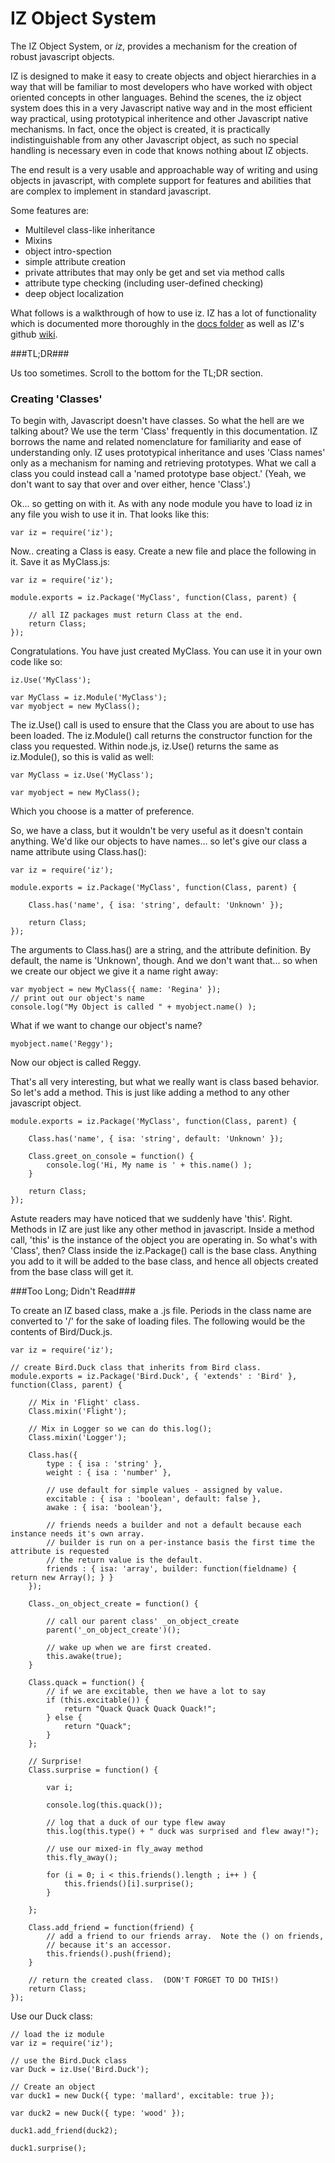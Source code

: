 # IZ Object System #
    
The IZ Object System, or *iz*, provides a mechanism for the creation
of robust javascript objects. 
    
IZ is designed to make it easy to create objects and object hierarchies in a
way that will be familiar to most developers who have worked with object
oriented concepts in other languages. Behind the scenes, the iz object system does
this in a very Javascript native way and in the most efficient way practical,
using prototypical inheritence and other Javascript native mechanisms. In fact,
once the object is created, it is practically indistinguishable from any other 
Javascript object, as such no special handling is necessary even in code that 
knows nothing about IZ objects.

The end result is a very usable and approachable way of writing and using
objects in javascript, with complete support for features and abilities 
that are complex to implement in standard javascript.

Some features are:
    
* Multilevel class-like inheritance
* Mixins
* object intro-spection
* simple attribute creation
* private attributes that may only be get and set via method calls
* attribute type checking (including user-defined checking)
* deep object localization

What follows is a walkthrough of how to use iz.  IZ has a lot of functionality
which is documented more thoroughly in the [docs folder](docs/) as well as IZ's github 
[wiki](http://github.com/ionzero/iz/wiki).

###TL;DR###

Us too sometimes. Scroll to the bottom for the TL;DR section.

### Creating 'Classes' ###

To begin with, Javascript doesn't have classes. So what the hell are we talking
about? We use the term 'Class' frequently in this documentation. IZ borrows the
name and  related nomenclature for familiarity and ease of understanding only.
IZ uses prototypical inheritance and uses 'Class names' only as a mechanism for
naming and retrieving prototypes.  What we call a class you could instead call a
'named prototype base object.'  (Yeah, we don't want to say that over and over
either, hence 'Class'.)

Ok... so getting on with it.  As with any node module you have to load iz in any
file you wish to use it in.  That looks like this:

	var iz = require('iz');

Now.. creating a Class is easy.  Create a new file and place the following in it. Save it as MyClass.js:

	var iz = require('iz');

	module.exports = iz.Package('MyClass', function(Class, parent) {

		// all IZ packages must return Class at the end.
		return Class;
	});

Congratulations.  You have just created MyClass. You can use it in your own code
like so:

	iz.Use('MyClass');
	
	var MyClass = iz.Module('MyClass');
	var myobject = new MyClass();

The iz.Use() call is used to ensure that the Class you are about to use has been
loaded. The iz.Module() call returns the constructor function for the class you
requested.  Within node.js, iz.Use() returns the same as iz.Module(), so this 
is valid as well:

	var MyClass = iz.Use('MyClass');

	var myobject = new MyClass();

Which you choose is a matter of preference. 


So, we have a class, but it wouldn't be very useful as it doesn't contain anything.
We'd like our objects to have names... so let's give our class a name attribute using 
Class.has():

	var iz = require('iz');

	module.exports = iz.Package('MyClass', function(Class, parent) {

		Class.has('name', { isa: 'string', default: 'Unknown' });

		return Class;
	});

The arguments to Class.has() are a string, and the attribute definition.  By default, the
name is 'Unknown', though.  And we don't want that... so when we create our object
we give it a name right away:

	var myobject = new MyClass({ name: 'Regina' });	
	// print out our object's name
	console.log("My Object is called " + myobject.name() );

What if we want to change our object's name?

	myobject.name('Reggy');

Now our object is called Reggy.  

That's all very interesting, but what we really want is class based behavior.  So let's add
a method.  This is just like adding a method to any other javascript object.

	module.exports = iz.Package('MyClass', function(Class, parent) {

		Class.has('name', { isa: 'string', default: 'Unknown' });

		Class.greet_on_console = function() {
			console.log('Hi, My name is ' + this.name() );
		}

		return Class;
	});

Astute readers may have noticed that we suddenly have 'this'.  Right.  Methods
in IZ are just like any other method in javascript.  Inside a method call, 'this' 
is the instance of the object you are operating in.  So what's with 'Class', then?
Class inside the iz.Package() call is the base class.  Anything you add to it
will be added to the base class, and hence all objects created from the base
class will get it. 


###Too Long; Didn't Read###

To create an IZ based class, make a .js file.  Periods in the class name are 
converted to '/' for the sake of loading files.  The following would be the contents
of Bird/Duck.js.  

	var iz = require('iz');

	// create Bird.Duck class that inherits from Bird class.
    module.exports = iz.Package('Bird.Duck', { 'extends' : 'Bird' }, function(Class, parent) {

        // Mix in 'Flight' class.
        Class.mixin('Flight');

        // Mix in Logger so we can do this.log();
        Class.mixin('Logger');

        Class.has({
            type : { isa : 'string' },
            weight : { isa : 'number' },

            // use default for simple values - assigned by value.
            excitable : { isa : 'boolean', default: false },
            awake : { isa: 'boolean'},

            // friends needs a builder and not a default because each instance needs it's own array.
            // builder is run on a per-instance basis the first time the attribute is requested
            // the return value is the default.
            friends : { isa: 'array', builder: function(fieldname) { return new Array(); } }
        });

        Class._on_object_create = function() {
        
            // call our parent class' _on_object_create
            parent('_on_object_create')();

            // wake up when we are first created.
            this.awake(true);
        }

        Class.quack = function() {
            // if we are excitable, then we have a lot to say
            if (this.excitable()) {
                return "Quack Quack Quack Quack!";
            } else {
                return "Quack";
            }
        };

        // Surprise!
        Class.surprise = function() {

        	var i;

        	console.log(this.quack());

           	// log that a duck of our type flew away
           	this.log(this.type() + " duck was surprised and flew away!");

           	// use our mixed-in fly_away method
           	this.fly_away();

           	for (i = 0; i < this.friends().length ; i++ ) {
           		this.friends()[i].surprise();
           	}

        };

        Class.add_friend = function(friend) {
        	// add a friend to our friends array.  Note the () on friends, 
        	// because it's an accessor.
        	this.friends().push(friend);
        }
        
        // return the created class.  (DON'T FORGET TO DO THIS!)
        return Class;
    });

Use our Duck class:

	// load the iz module
	var iz = require('iz');

	// use the Bird.Duck class
	var Duck = iz.Use('Bird.Duck');

	// Create an object
	var duck1 = new Duck({ type: 'mallard', excitable: true });

	var duck2 = new Duck({ type: 'wood' });

	duck1.add_friend(duck2);

	duck1.surprise();

